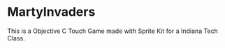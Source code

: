 MartyInvaders
=============

This is a Objective C Touch Game made with Sprite Kit for a Indiana Tech Class. 
